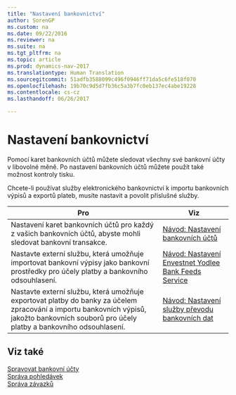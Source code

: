 ```yaml
---
title: "Nastavení bankovnictví"
author: SorenGP
ms.custom: na
ms.date: 09/22/2016
ms.reviewer: na
ms.suite: na
ms.tgt_pltfrm: na
ms.topic: article
ms.prod: dynamics-nav-2017
ms.translationtype: Human Translation
ms.sourcegitcommit: 51adfb3588099c496f0946ff71da5c6fe518f070
ms.openlocfilehash: 19b70c9d5d7fb36c5a3b7fc0eb137ec4abe19228
ms.contentlocale: cs-cz
ms.lasthandoff: 06/26/2017

---
```


# <a name="set-up-banking"></a>Nastavení bankovnictví

Pomocí karet bankovních účtů můžete sledovat všechny své bankovní účty v libovolné měně. Po nastavení bankovních účtů můžete použít také možnost kontroly tisku.

Chcete-li používat služby elektronického bankovnictví k importu bankovních výpisů a exportů plateb, musíte nastavit a povolit příslušné služby.

|Pro |Viz |
|---|----|
|Nastavení karet bankovních účtů pro každý z vašich bankovních účtů, abyste mohli sledovat bankovní transakce.|[Návod: Nastavení bankovních účtů](bank-how-setup-bank-accounts.md)|
|Nastavte externí službu, která umožňuje importovat bankovní výpisy jako bankovní prostředky pro účely platby a bankovního odsouhlasení.|[Návod: Nastavení Envestnet Yodlee Bank Feeds Service](bank-how-setup-bank-statement-service.md)|
|Nastavte externí službu, která umožňuje exportovat platby do banky za účelem zpracování a importu bankovních výpisů, jakožto bankovních souborů pro účely platby a bankovního odsouhlasení.|[Návod: Nastavení služby převodu bankovních dat](bank-how-setup-bank-data-conversion-service.md)|

## <a name="see-also"></a>Viz také
[Spravovat bankovní účty](bank-manage-bank-accounts.md)  
[Správa pohledávek](receivables-manage-receivables.md)  
[Správa závazků](payables-manage-payables.md)

